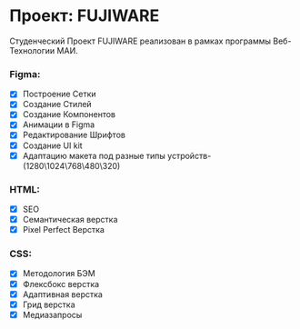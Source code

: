 # Проект: FUJIWARE

Студенческий Проект FUJIWARE реализован в рамках программы Веб-Технологии МАИ.

### Figma:
- [x] Построение Сетки
- [x] Создание Стилей
- [x] Создание Компонентов
- [x] Анимации в Figma
- [x] Редактирование Шрифтов
- [x] Создание UI kit
- [x] Адаптацию макета под разные типы устройств- (1280\1024\768\480\320)
### HTML:
- [x] SEO
- [x] Семантическая верстка
- [x] Pixel Perfect Верстка
### CSS:
- [x] Методология БЭМ
- [x] Флексбокс верстка
- [x] Адаптивная верстка
- [x] Грид верстка
- [x] Медиазапросы
